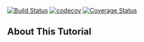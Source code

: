 [![Build Status](https://travis-ci.org/martiendt/tutorial.svg?branch=master)](https://travis-ci.org/martiendt/tutorial)
[![codecov](https://codecov.io/gh/martiendt/tutorial/branch/master/graph/badge.svg)](https://codecov.io/gh/martiendt/tutorial)
[![Coverage Status](https://coveralls.io/repos/github/martiendt/tutorial/badge.svg?branch=master)](https://coveralls.io/github/martiendt/tutorial?branch=master)

## About This Tutorial
